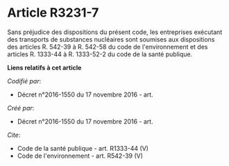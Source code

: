 # Article R3231-7

Sans préjudice des dispositions du présent code, les entreprises exécutant des transports de substances nucléaires sont
soumises aux dispositions des articles R. 542-39 à R. 542-58 du code de l'environnement et des articles R. 1333-44 à R.
1333-52-2 du code de la santé publique.

**Liens relatifs à cet article**

_Codifié par_:

  - Décret n°2016-1550 du 17 novembre 2016 - art.

_Créé par_:

  - Décret n°2016-1550 du 17 novembre 2016 - art.

_Cite_:

  - Code de la santé publique - art. R1333-44 (V)
  - Code de l'environnement - art. R542-39 (V)

